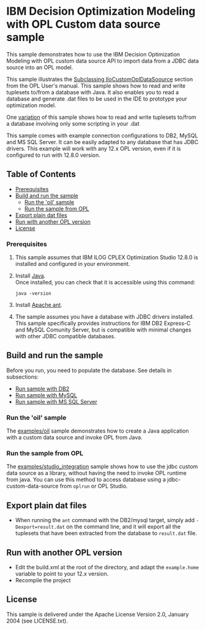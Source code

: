 # IBM Decision Optimization Modeling with OPL Custom data source sample

This sample demonstrates how to use the IBM Decision Optimization Modeling with
OPL custom data source API to import data from a JDBC data source into an OPL model.

This sample illustrates the [Subclassing IloCustomOplDataSoource](https://www.ibm.com/support/knowledgecenter/en/SSSA5P_12.8.0/ilog.odms.ide.help/OPL_Studio/opllanguser/topics/opl_languser_extfunc_datasubcl.html) section from the OPL User's manual.
This sample shows how to read and write tuplesets to/from a database with Java. It also enables you to read a database and generate .dat files to be used in the IDE to prototype your optimization model.

One [variation](examples/ilo_opl_call_java) of this sample shows how to read and write tuplesets to/from a database involving only some scripting in your .dat

This sample comes with example connection configurations to DB2, MySQL and MS SQL Server. It can
be easily adapted to any database that has JDBC drivers.
This example will work with any 12.x OPL version, even if it is configured to run with 12.8.0 version.


## Table of Contents
   - [Prerequisites](#prerequisites)
   - [Build and run the sample](#build-and-run-the-sample)
      - [Run the 'oil' sample](#run-the-oil-sample)
      - [Run the sample from OPL](#run-the-sample-from-opl)
   - [Export plain dat files](#export-plain-dat-files)
   - [Run with another OPL version](#run-with-another-opl-version)
   - [License](#license)   
   
### Prerequisites

1. This sample assumes that IBM ILOG CPLEX Optimization Studio 12.8.0 is
   installed and configured in your environment.

2. Install [Java](http://www.oracle.com/technetwork/java/javase/downloads/jdk8-downloads-2133151.html).  
   Once installed, you can check that it is accessible using this command:

	```
	java -version
	```
	
3. Install [Apache ant](http://ant.apache.org/manual/install.html).

4. The sample assumes you have a database with JDBC drivers installed. This
   sample specifically provides instructions for IBM DB2 Express-C and
   MySQL Comunity Server, but is compatible with minimal changes with other JDBC
   compatible databases.

## Build and run the sample

Before you run, you need to populate the database. See details in subsections:

- [Run sample with DB2](README.DB2.md)
- [Run sample with MySQL](README.MySQL.md)
- [Run sample with MS SQL Server](README.SQLServer.md)

### Run the 'oil' sample

The [examples/oil](examples/oil) sample demonstrates how to create a Java application with
a custom data source and invoke OPL from Java.

### Run the sample from OPL

The [examples/studio_integration](examples/studio_integration) sample shows how to
use the jdbc custom data source as a library, without having the need to
invoke OPL runtime from java. You can use this method to access database
using a jdbc-custom-data-source from `oplrun` or OPL Studio.



## Export plain dat files
* When running the `ant` command with the DB2/mysql target, simply add `-Dexport=result.dat` on the command line, and it will export all the tuplesets that have been extracted from the database to `result.dat` file.

## Run with another OPL version
* Edit the build.xml at the root of the directory, and adapt the `example.home` variable to point to your 12.x version.
* Recompile the project

## License

This sample is delivered under the Apache License Version 2.0, January 2004 (see LICENSE.txt).
